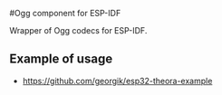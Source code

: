 #Ogg component for ESP-IDF

Wrapper of Ogg codecs for ESP-IDF.

## Example of usage

- https://github.com/georgik/esp32-theora-example

